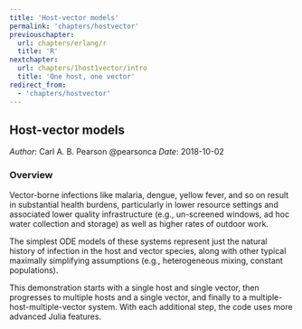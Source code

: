 ```yaml
---
title: 'Host-vector models'
permalink: 'chapters/hostvector'
previouschapter:
  url: chapters/erlang/r
  title: 'R'
nextchapter:
  url: chapters/1host1vector/intro
  title: 'One host, one vector'
redirect_from:
  - 'chapters/hostvector'
---
```

## Host-vector models

*Author*: Carl A. B. Pearson @pearsonca
*Date*: 2018-10-02

### Overview

Vector-borne infections like malaria, dengue, yellow fever, and so on result in substantial health burdens, particularly in lower resource settings and associated lower quality infrastructure (e.g., un-screened windows, ad hoc water collection and storage) as well as higher rates of outdoor work.

The simplest ODE models of these systems represent just the natural history of infection in the host and vector species, along with other typical maximally simplifying assumptions (e.g., heterogeneous mixing, constant populations).

This demonstration starts with a single host and single vector, then progresses to multiple hosts and a single vector, and finally to a multiple-host-multiple-vector system.  With each additional step, the code uses more advanced Julia features.